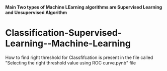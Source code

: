 #### Main Two types of Machine LEarning algorithms are Supervised Learning and Unsupervised Algorithm


# Classification-Supervised-Learning--Machine-Learning
How to find right threshold for Classfifcation is present in the file called "Selecting the right threshold value using ROC curve.pynb" file
